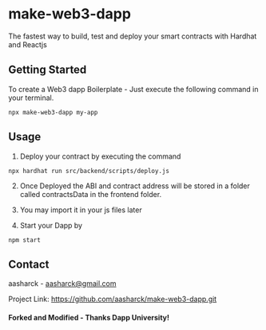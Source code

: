 # make-web3-dapp

The fastest way to build, test and deploy your smart contracts with Hardhat and Reactjs

## Getting Started

To create a Web3 dapp Boilerplate - Just execute the following command in your terminal.
```
npx make-web3-dapp my-app
```

## Usage
1. Deploy your contract by executing the command
```
npx hardhat run src/backend/scripts/deploy.js
```
2. Once Deployed the ABI and contract address will be stored in a folder called contractsData in the frontend folder.

3. You may import it in your js files later

4. Start your Dapp by
```
npm start
```

## Contact
aasharck - aasharck@gmail.com

Project Link: https://github.com/aasharck/make-web3-dapp.git

#### Forked and Modified - Thanks Dapp University!